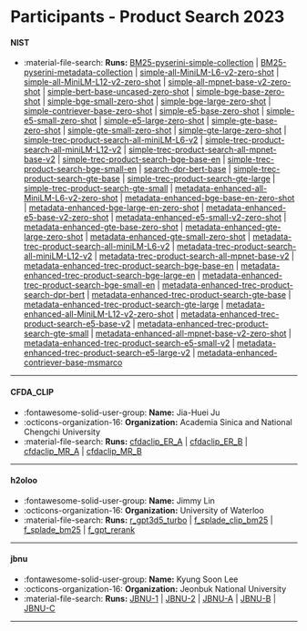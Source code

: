 # Participants - Product Search 2023 

#### __NIST__
 - :material-file-search: **Runs:** [BM25-pyserini-simple-collection](./runs.md#bm25-pyserini-simple-collection) | [BM25-pyserini-metadata-collection](./runs.md#bm25-pyserini-metadata-collection) | [simple-all-MiniLM-L6-v2-zero-shot](./runs.md#simple-all-minilm-l6-v2-zero-shot) | [simple-all-MiniLM-L12-v2-zero-shot](./runs.md#simple-all-minilm-l12-v2-zero-shot) | [simple-all-mpnet-base-v2-zero-shot](./runs.md#simple-all-mpnet-base-v2-zero-shot) | [simple-bert-base-uncased-zero-shot](./runs.md#simple-bert-base-uncased-zero-shot) | [simple-bge-base-zero-shot](./runs.md#simple-bge-base-zero-shot) | [simple-bge-small-zero-shot](./runs.md#simple-bge-small-zero-shot) | [simple-bge-large-zero-shot](./runs.md#simple-bge-large-zero-shot) | [simple-contriever-base-zero-shot](./runs.md#simple-contriever-base-zero-shot) | [simple-e5-base-zero-shot](./runs.md#simple-e5-base-zero-shot) | [simple-e5-small-zero-shot](./runs.md#simple-e5-small-zero-shot) | [simple-e5-large-zero-shot](./runs.md#simple-e5-large-zero-shot) | [simple-gte-base-zero-shot](./runs.md#simple-gte-base-zero-shot) | [simple-gte-small-zero-shot](./runs.md#simple-gte-small-zero-shot) | [simple-gte-large-zero-shot](./runs.md#simple-gte-large-zero-shot) | [simple-trec-product-search-all-miniLM-L6-v2](./runs.md#simple-trec-product-search-all-minilm-l6-v2) | [simple-trec-product-search-all-miniLM-L12-v2](./runs.md#simple-trec-product-search-all-minilm-l12-v2) | [simple-trec-product-search-all-mpnet-base-v2](./runs.md#simple-trec-product-search-all-mpnet-base-v2) | [simple-trec-product-search-bge-base-en](./runs.md#simple-trec-product-search-bge-base-en) | [simple-trec-product-search-bge-small-en](./runs.md#simple-trec-product-search-bge-small-en) | [search-dpr-bert-base](./runs.md#search-dpr-bert-base) | [simple-trec-product-search-gte-base](./runs.md#simple-trec-product-search-gte-base) | [simple-trec-product-search-gte-large](./runs.md#simple-trec-product-search-gte-large) | [simple-trec-product-search-gte-small](./runs.md#simple-trec-product-search-gte-small) | [metadata-enhanced-all-MiniLM-L6-v2-zero-shot](./runs.md#metadata-enhanced-all-minilm-l6-v2-zero-shot) | [metadata-enhanced-bge-base-en-zero-shot](./runs.md#metadata-enhanced-bge-base-en-zero-shot) | [metadata-enhanced-bge-large-en-zero-shot](./runs.md#metadata-enhanced-bge-large-en-zero-shot) | [metadata-enhanced-e5-base-v2-zero-shot](./runs.md#metadata-enhanced-e5-base-v2-zero-shot) | [metadata-enhanced-e5-small-v2-zero-shot](./runs.md#metadata-enhanced-e5-small-v2-zero-shot) | [metadata-enhanced-gte-base-zero-shot](./runs.md#metadata-enhanced-gte-base-zero-shot) | [metadata-enhanced-gte-large-zero-shot](./runs.md#metadata-enhanced-gte-large-zero-shot) | [metadata-enhanced-gte-small-zero-shot](./runs.md#metadata-enhanced-gte-small-zero-shot) | [metadata-trec-product-search-all-miniLM-L6-v2](./runs.md#metadata-trec-product-search-all-minilm-l6-v2) | [metadata-trec-product-search-all-miniLM-L12-v2](./runs.md#metadata-trec-product-search-all-minilm-l12-v2) | [metadata-trec-product-search-all-mpnet-base-v2](./runs.md#metadata-trec-product-search-all-mpnet-base-v2) | [metadata-enhanced-trec-product-search-bge-base-en](./runs.md#metadata-enhanced-trec-product-search-bge-base-en) | [metadata-enhanced-trec-product-search-bge-large-en](./runs.md#metadata-enhanced-trec-product-search-bge-large-en) | [metadata-enhanced-trec-product-search-bge-small-en](./runs.md#metadata-enhanced-trec-product-search-bge-small-en) | [metadata-enhanced-trec-product-search-dpr-bert](./runs.md#metadata-enhanced-trec-product-search-dpr-bert) | [metadata-enhanced-trec-product-search-gte-base](./runs.md#metadata-enhanced-trec-product-search-gte-base) | [metadata-enhanced-trec-product-search-gte-large](./runs.md#metadata-enhanced-trec-product-search-gte-large) | [metadata-enhanced-all-MiniLM-L12-v2-zero-shot](./runs.md#metadata-enhanced-all-minilm-l12-v2-zero-shot) | [metadata-enhanced-trec-product-search-e5-base-v2](./runs.md#metadata-enhanced-trec-product-search-e5-base-v2) | [metadata-enhanced-trec-product-search-gte-small](./runs.md#metadata-enhanced-trec-product-search-gte-small) | [metadata-enhanced-all-mpnet-base-v2-zero-shot](./runs.md#metadata-enhanced-all-mpnet-base-v2-zero-shot) | [metadata-enhanced-trec-product-search-e5-small-v2](./runs.md#metadata-enhanced-trec-product-search-e5-small-v2) | [metadata-enhanced-trec-product-search-e5-large-v2](./runs.md#metadata-enhanced-trec-product-search-e5-large-v2) | [metadata-enhanced-contriever-base-msmarco](./runs.md#metadata-enhanced-contriever-base-msmarco)

---
#### CFDA_CLIP
 - :fontawesome-solid-user-group: **Name:** Jia-Huei Ju
 - :octicons-organization-16: **Organization:** Academia Sinica and National Chengchi University
 - :material-file-search: **Runs:** [cfdaclip_ER_A](./runs.md#cfdaclip_er_a) | [cfdaclip_ER_B](./runs.md#cfdaclip_er_b) | [cfdaclip_MR_A](./runs.md#cfdaclip_mr_a) | [cfdaclip_MR_B](./runs.md#cfdaclip_mr_b)

---
#### h2oloo
 - :fontawesome-solid-user-group: **Name:** Jimmy Lin
 - :octicons-organization-16: **Organization:** University of Waterloo
 - :material-file-search: **Runs:** [r_gpt3d5_turbo](./runs.md#r_gpt3d5_turbo) | [f_splade_clip_bm25](./runs.md#f_splade_clip_bm25) | [f_splade_bm25](./runs.md#f_splade_bm25) | [f_gpt_rerank](./runs.md#f_gpt_rerank)

---
#### jbnu
 - :fontawesome-solid-user-group: **Name:** Kyung Soon Lee
 - :octicons-organization-16: **Organization:** Jeonbuk National University 
 - :material-file-search: **Runs:** [JBNU-1](./runs.md#jbnu-1) | [JBNU-2](./runs.md#jbnu-2) | [JBNU-A](./runs.md#jbnu-a) | [JBNU-B](./runs.md#jbnu-b) | [JBNU-C](./runs.md#jbnu-c)

---
